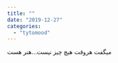 ```yaml
---
title: ""
date: "2019-12-27"
categories: 
  - "tytomood"
---
```


میگفت هروقت هیچ چیز نیست...هنر هست
